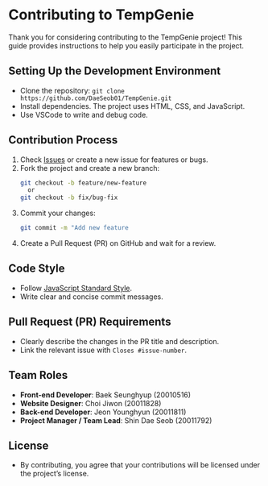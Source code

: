 # Contributing to TempGenie

Thank you for considering contributing to the TempGenie project! This guide provides instructions to help you easily participate in the project.

## Setting Up the Development Environment
- Clone the repository: `git clone https://github.com/DaeSeob01/TempGenie.git`
- Install dependencies. The project uses HTML, CSS, and JavaScript.
- Use VSCode to write and debug code.

## Contribution Process
1. Check [Issues](https://github.com/DaeSeob01/TempGenie/issues) or create a new issue for features or bugs.
2. Fork the project and create a new branch:
   ```bash
   git checkout -b feature/new-feature
     or
   git checkout -b fix/bug-fix
3. Commit your changes:
   ```bash
   git commit -m "Add new feature
4. Create a Pull Request (PR) on GitHub and wait for a review.

## Code Style
- Follow [JavaScript Standard Style](https://standardjs.com/).
- Write clear and concise commit messages.

## Pull Request (PR) Requirements
- Clearly describe the changes in the PR title and description.
- Link the relevant issue with `Closes #issue-number`.

## Team Roles
- **Front-end Developer**: Baek Seunghyup (20010516)
- **Website Designer**: Choi Jiwon (20011828)
- **Back-end Developer**: Jeon Younghyun (20011811)
- **Project Manager / Team Lead**: Shin Dae Seob (20011792)
## License
- By contributing, you agree that your contributions will be licensed under the project’s license.

